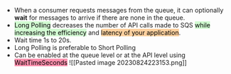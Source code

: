 - When a consumer requests messages from the queue, it can optionally **wait** for messages to arrive if there are none in the queue.
- <mark style="background: #BBFABBA6;">Long Polling</mark> decreases the number of API calls made to SQS <mark style="background: #BBFABBA6;">while increasing the efficiency</mark> and <mark style="background: #FFB86CA6;">latency of your application</mark>.
- Wait time 1s to 20s.
- Long Polling is preferable to Short Polling
- Can be enabled at the queue level or at the API level using <mark style="background: #FF5582A6;">WaitTimeSeconds</mark>
![[Pasted image 20230824223153.png]]